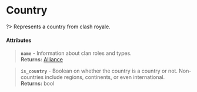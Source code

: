 # Country
?> Represents a country from clash royale.

#### Attributes
> **`name`** - Information about clan roles and types.    
**Returns:** [Alliance](alliance.md)

> **`is_country`** - Boolean on whether the country is a country or not. Non-countries include regions, continents, or even international.    
**Returns:** bool